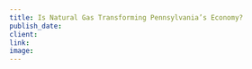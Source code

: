 ```yaml
---
title: Is Natural Gas Transforming Pennsylvania’s Economy?
publish_date:
client:
link:
image:
---
```


